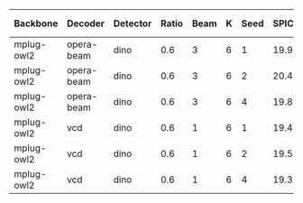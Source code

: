 | Backbone | Decoder | Detector | Ratio | Beam | K | Seed | SPICE | METEOR | CIDEr | CHAIRs | CHAIRi | BLEU | Log CIDEr |  Num of Samples | Max Tokens |
|---------|---------|---------|-----------|-----------|----------|------------|-------|--------|-------|-------|-------|--------|--------|--------|--------|
| mplug-owl2 | opera-beam | dino | 0.6 | 3 | 6 | 1 | 19.9 | 22.6 | 0.4 | 20.8 | 7.9 | 0.156 | 11.80 | 64 | 500 |
| mplug-owl2 | opera-beam | dino | 0.6 | 3 | 6 | 2 | 20.4 | 22.7 | 0.4 | 22.4 | 7.8 | 0.157 | 11.75 | 64 | 500 |
| mplug-owl2 | opera-beam | dino | 0.6 | 3 | 6 | 4 | 19.8 | 22.3 | 0.4 | 20.2 | 7.0 | 0.153 | 11.75 | 64 | 500 |
| mplug-owl2 | vcd | dino | 0.6 | 1 | 6 | 1 | 19.4 | 22.1 | 0.0 | 27.6 | 9.7 | 0.146 | 10.98 | 64 | 500 |
| mplug-owl2 | vcd | dino | 0.6 | 1 | 6 | 2 | 19.5 | 22.1 | 0.0 | 30.4 | 11.1 | 0.146 | 11.04 | 64 | 500 |
| mplug-owl2 | vcd | dino | 0.6 | 1 | 6 | 4 | 19.3 | 21.5 | 0.0 | 23.8 | 8.4 | 0.140 | 10.94 | 64 | 500 |

